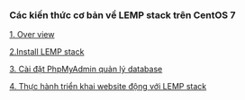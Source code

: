 ### Các kiến thức cơ bản về LEMP stack trên CentOS 7

[1. Over view](Over-view.md)

[2.Install LEMP stack](install-lemp.md)

[3. Cài đặt PhpMyAdmin quản lý database](c%C3%A0i-%C4%91%E1%BA%B7t-phpmyadmin-qu%E1%BA%A3n-l%C3%BD-database.md)

[4. Thực hành triển khai website động với LEMP stack](laboratory-with-dynamic-website.md)

